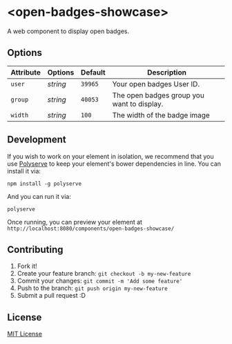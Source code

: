 # &lt;open-badges-showcase&gt;

A web component to display open badges.

## Options

Attribute     | Options     | Default      | Description
---           | ---         | ---          | ---
`user`        | *string*    | `39965`      | Your open badges User ID.
`group`       | *string*    | `40053`      | The open badges group you want to display.
`width`       | *string*    | `100`        | The width of the badge image


## Development

If you wish to work on your element in isolation, we recommend that you use
[Polyserve](https://github.com/PolymerLabs/polyserve) to keep your element's
bower dependencies in line. You can install it via:

    npm install -g polyserve

And you can run it via:

    polyserve

Once running, you can preview your element at
`http://localhost:8080/components/open-badges-showcase/`

## Contributing

1. Fork it!
2. Create your feature branch: `git checkout -b my-new-feature`
3. Commit your changes: `git commit -m 'Add some feature'`
4. Push to the branch: `git push origin my-new-feature`
5. Submit a pull request :D

## License

[MIT License](http://opensource.org/licenses/MIT)
